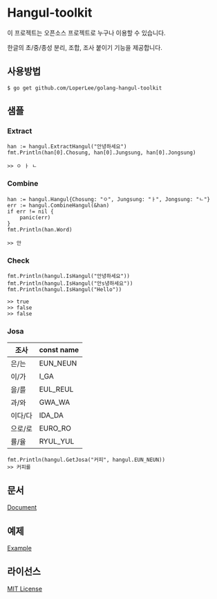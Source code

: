 # Hangul-toolkit
이 프로젝트는 오픈소스 프로젝트로 누구나 이용할 수 있습니다.

한글의 초/중/종성 분리, 조합, 조사 붙이기 기능을 제공합니다.

## 사용방법

```
$ go get github.com/LoperLee/golang-hangul-toolkit
```

## 샘플

### Extract

```
han := hangul.ExtractHangul("안녕하세요")
fmt.Println(han[0].Chosung, han[0].Jungsung, han[0].Jongsung)

>> ㅇ ㅏ ㄴ
```

### Combine

```
han := hangul.Hangul{Chosung: "ㅇ", Jungsung: "ㅏ", Jongsung: "ㄴ"}
err := hangul.CombineHangul(&han)
if err != nil {
	panic(err)
}
fmt.Println(han.Word)

>> 안
```

### Check

```
fmt.Println(hangul.IsHangul("안녕하세요"))
fmt.Println(hangul.IsHangul("안s녕하세요"))
fmt.Println(hangul.IsHangul("Hello"))

>> true
>> false
>> false
```

### Josa

| 조사 | const name |
|------|---------|
|은/는 | EUN_NEUN |
|이/가 | I_GA |
|을/를 | EUL_REUL |
|과/와 | GWA_WA |
|이다/다 | IDA_DA |
|으로/로 | EURO_RO |
|률/율 | RYUL_YUL |

```
fmt.Println(hangul.GetJosa("커피", hangul.EUN_NEUN))
>> 커피를
```

## 문서

[Document](https://godoc.org/github.com/LoperLee/golang-hangul-toolkit)

## 예제

[Example](https://github.com/LoperLee/golang-hangul-toolkit/blob/master/example/main.go)

## 라이선스

[MIT License](https://github.com/LoperLee/golang-hangul-toolkit/blob/master/LICENSE)